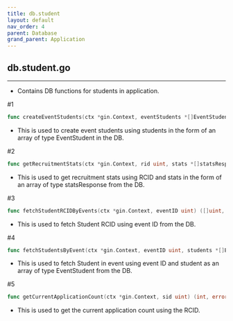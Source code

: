 ```yaml
---
title: db.student
layout: default
nav_order: 4
parent: Database
grand_parent: Application
---
```

## db.student.go
---
* Contains DB functions for students in application.

#1
```go
func createEventStudents(ctx *gin.Context, eventStudents *[]EventStudent) error 
```
* This is used to create event students using students in the form of an array of type EventStudent in the DB.

#2
```go
func getRecruitmentStats(ctx *gin.Context, rid uint, stats *[]statsResponse) error 
```
* This is used to get recruitment stats using RCID and stats in the form of an array of type statsResponse from the DB.

#3
```go
func fetchStudentRCIDByEvents(ctx *gin.Context, eventID uint) ([]uint, error) 
```
* This is used to fetch Student RCID using event ID from the DB.

#4
```go
func fetchStudentsByEvent(ctx *gin.Context, eventID uint, students *[]EventStudent) error
```
* This is used to fetch Student in event using event ID and student as an array of type EventStudent from the DB.

#5
```go
func getCurrentApplicationCount(ctx *gin.Context, sid uint) (int, error)
```
* This is used to get the current application count using the RCID.
